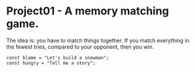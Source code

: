 # Project01 - A memory matching game. 
The idea is: you have to match things together. If you match everything in the fewest tries, compared to your opponent, then you win.

```
const blame = "Let's build a snowman";
const hungry = "Tell me a story";
```
